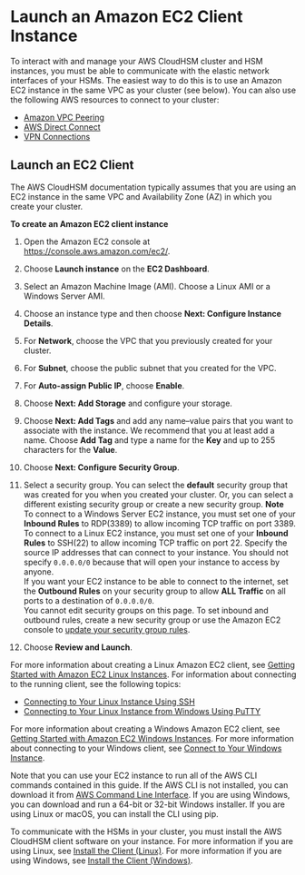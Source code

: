 # Launch an Amazon EC2 Client Instance<a name="launch-client-instance"></a>

To interact with and manage your AWS CloudHSM cluster and HSM instances, you must be able to communicate with the elastic network interfaces of your HSMs\. The easiest way to do this is to use an Amazon EC2 instance in the same VPC as your cluster \(see below\)\. You can also use the following AWS resources to connect to your cluster: 
+ [Amazon VPC Peering](https://docs.aws.amazon.com/vpc/latest/peering/Welcome.html)
+ [AWS Direct Connect](https://docs.aws.amazon.com/directconnect/latest/UserGuide/Welcome.html)
+ [VPN Connections](https://docs.aws.amazon.com/AmazonVPC/latest/UserGuide/vpn-connections.html)

## Launch an EC2 Client<a name="launch-client-instance-ec2"></a>

The AWS CloudHSM documentation typically assumes that you are using an EC2 instance in the same VPC and Availability Zone \(AZ\) in which you create your cluster\. 

**To create an Amazon EC2 client instance**

1. Open the Amazon EC2 console at [https://console\.aws\.amazon\.com/ec2/](https://console.aws.amazon.com/ec2/)\.

1. Choose **Launch instance** on the **EC2 Dashboard**\.

1. Select an Amazon Machine Image \(AMI\)\. Choose a Linux AMI or a Windows Server AMI\.

1. Choose an instance type and then choose **Next: Configure Instance Details**\.

1. For **Network**, choose the VPC that you previously created for your cluster\.

1. For **Subnet**, choose the public subnet that you created for the VPC\.

1. For **Auto\-assign Public IP**, choose **Enable**\.

1. Choose **Next: Add Storage** and configure your storage\.

1. Choose **Next: Add Tags** and add any name–value pairs that you want to associate with the instance\. We recommend that you at least add a name\. Choose **Add Tag** and type a name for the **Key** and up to 255 characters for the **Value**\. 

1. Choose **Next: Configure Security Group**\.

1. Select a security group\. You can select the **default** security group that was created for you when you created your cluster\. Or, you can select a different existing security group or create a new security group\. 
**Note**  
To connect to a Windows Server EC2 instance, you must set one of your **Inbound Rules** to RDP\(3389\) to allow incoming TCP traffic on port 3389\. To connect to a Linux EC2 instance, you must set one of your **Inbound Rules** to SSH\(22\) to allow incoming TCP traffic on port 22\. Specify the source IP addresses that can connect to your instance\. You should not specify `0.0.0.0/0` because that will open your instance to access by anyone\.   
If you want your EC2 instance to be able to connect to the internet, set the **Outbound Rules** on your security group to allow **ALL Traffic** on all ports to a destination of `0.0.0.0/0`\.   
You cannot edit security groups on this page\. To set inbound and outbound rules, create a new security group or use the Amazon EC2 console to [update your security group rules](https://docs.aws.amazon.com/AWSEC2/latest/UserGuide/using-network-security.html#updating-security-group-rules)\.

1. Choose **Review and Launch**\.

For more information about creating a Linux Amazon EC2 client, see [Getting Started with Amazon EC2 Linux Instances](https://docs.aws.amazon.com/AWSEC2/latest/UserGuide/EC2_GetStarted.html)\. For information about connecting to the running client, see the following topics: 
+ [Connecting to Your Linux Instance Using SSH](https://docs.aws.amazon.com/AWSEC2/latest/UserGuide/AccessingInstancesLinux.html)
+ [Connecting to Your Linux Instance from Windows Using PuTTY](https://docs.aws.amazon.com/AWSEC2/latest/UserGuide/putty.html)

For more information about creating a Windows Amazon EC2 client, see [Getting Started with Amazon EC2 Windows Instances](https://docs.aws.amazon.com/AWSEC2/latest/WindowsGuide/EC2_GetStarted.html)\. For more information about connecting to your Windows client, see [Connect to Your Windows Instance](https://docs.aws.amazon.com/AWSEC2/latest/WindowsGuide/EC2_GetStarted.html#ec2-connect-to-instance-windows)\. 

Note that you can use your EC2 instance to run all of the AWS CLI commands contained in this guide\. If the AWS CLI is not installed, you can download it from [AWS Command Line Interface](https://aws.amazon.com/cli/)\. If you are using Windows, you can download and run a 64\-bit or 32\-bit Windows installer\. If you are using Linux or macOS, you can install the CLI using pip\. 

To communicate with the HSMs in your cluster, you must install the AWS CloudHSM client software on your instance\. For more information if you are using Linux, see [Install the Client \(Linux\)](install-and-configure-client-linux.md)\. For more information if you are using Windows, see [Install the Client \(Windows\)](install-and-configure-client-win.md)\. 